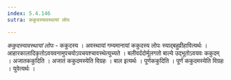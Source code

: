 ```yaml
---
index: 5.4.146
sutra: ककुदस्यावस्थायां लोपः

---
```

_ककुदस्यावस्थायां लोपः_ - ककुदस्य । अवस्थायां गम्यमानायां ककुदस्य लोपः स्याद्बहुव्रीहावित्यर्थः । आहारकालादिकृतोऽवयवनामुपचयोऽपचयश्चावस्थेत्युच्यते । बलीवर्ददोर्मूलगतो बाल्ये उद्भूतोऽवयवः ककुदम् । अजातककुदिति । अजातं ककुदमस्येति विग्रहः । बाल इत्यर्थः । पूर्णककुदिति । पूर्णं ककुदमस्येति विग्रहः । युवेत्यर्थः ।